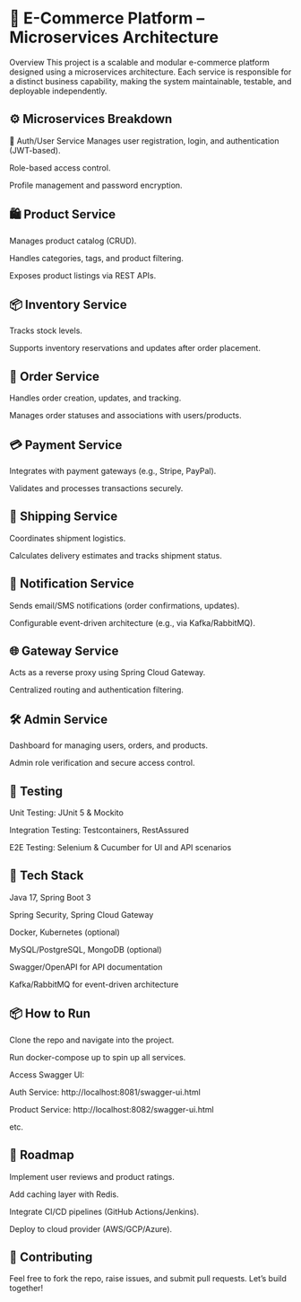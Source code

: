 
# 🛒 E-Commerce Platform – Microservices Architecture
Overview
This project is a scalable and modular e-commerce platform designed using a microservices architecture. Each service is responsible for a distinct business capability, making the system maintainable, testable, and deployable independently.

## ⚙️ Microservices Breakdown
🔐 Auth/User Service
Manages user registration, login, and authentication (JWT-based).

Role-based access control.

Profile management and password encryption.

## 🛍️ Product Service
Manages product catalog (CRUD).

Handles categories, tags, and product filtering.

Exposes product listings via REST APIs.

## 📦 Inventory Service
Tracks stock levels.

Supports inventory reservations and updates after order placement.

## 🧾 Order Service
Handles order creation, updates, and tracking.

Manages order statuses and associations with users/products.

## 💳 Payment Service
Integrates with payment gateways (e.g., Stripe, PayPal).

Validates and processes transactions securely.

## 🚚 Shipping Service
Coordinates shipment logistics.

Calculates delivery estimates and tracks shipment status.

## 🔔 Notification Service
Sends email/SMS notifications (order confirmations, updates).

Configurable event-driven architecture (e.g., via Kafka/RabbitMQ).

## 🌐 Gateway Service
Acts as a reverse proxy using Spring Cloud Gateway.

Centralized routing and authentication filtering.

## 🛠️ Admin Service
Dashboard for managing users, orders, and products.

Admin role verification and secure access control.

## 🧪 Testing
Unit Testing: JUnit 5 & Mockito

Integration Testing: Testcontainers, RestAssured

E2E Testing: Selenium & Cucumber for UI and API scenarios

## 🧰 Tech Stack
Java 17, Spring Boot 3

Spring Security, Spring Cloud Gateway

Docker, Kubernetes (optional)

MySQL/PostgreSQL, MongoDB (optional)

Swagger/OpenAPI for API documentation

Kafka/RabbitMQ for event-driven architecture

## 📦 How to Run
Clone the repo and navigate into the project.

Run docker-compose up to spin up all services.

Access Swagger UI:

Auth Service: http://localhost:8081/swagger-ui.html

Product Service: http://localhost:8082/swagger-ui.html

etc.

## 🧭 Roadmap
Implement user reviews and product ratings.

Add caching layer with Redis.

Integrate CI/CD pipelines (GitHub Actions/Jenkins).

Deploy to cloud provider (AWS/GCP/Azure).

## 🙌 Contributing
Feel free to fork the repo, raise issues, and submit pull requests. Let’s build together!


